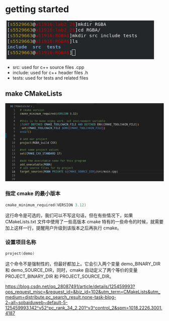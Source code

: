 # getting started

![ ](./assets/Screenshot%20from%202022-10-08%2015-21-03.png)

- src: used for c++ source files .cpp
- include: used for c++ header files .h
- tests: used for tests and related files

## make CMakeLists
![ ](./assets/Screenshot%20from%202022-10-08%2016-28-21.png)

### 指定 cmake 的最小版本

```c++
cmake_minimum_required(VERSION 3.12)
```
这行命令是可选的，我们可以不写这句话，但在有些情况下，如果 CMakeLists.txt 文件中使用了一些高版本 cmake 特有的一些命令的时候，就需要加上这样一行，提醒用户升级到该版本之后再执行 cmake。

### 设置项目名称

```c++
project(demo) 
```
这个命令不是强制性的，但最好都加上。它会引入两个变量 demo_BINARY_DIR 和 demo_SOURCE_DIR，同时，cmake 自动定义了两个等价的变量 PROJECT_BINARY_DIR 和 PROJECT_SOURCE_DIR。

<https://blog.csdn.net/qq_28087491/article/details/125459993?ops_request_misc=&request_id=&biz_id=102&utm_term=CMakeLists&utm_medium=distribute.pc_search_result.none-task-blog-2~all~sobaiduweb~default-5-125459993.142^v52^pc_rank_34_2,201^v3^control_2&spm=1018.2226.3001.4187>



